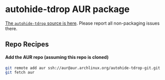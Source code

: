 # autohide-tdrop AUR package

[The `autohide-tdrop` source is here](https://github.com/I-Want-ToBelieve/autohide-tdrop). Please report all non-packaging issues there.

## Repo Recipes

#### Add the AUR repo (assuming this repo is cloned)

```bash
git remote add aur ssh://aur@aur.archlinux.org/autohide-tdrop-git.git
git fetch aur
```
